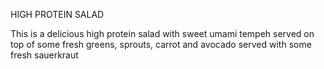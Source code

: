 
HIGH PROTEIN SALAD

This is a delicious high protein salad with sweet umami tempeh served on top of some fresh greens, sprouts, carrot and avocado served with some fresh sauerkraut

